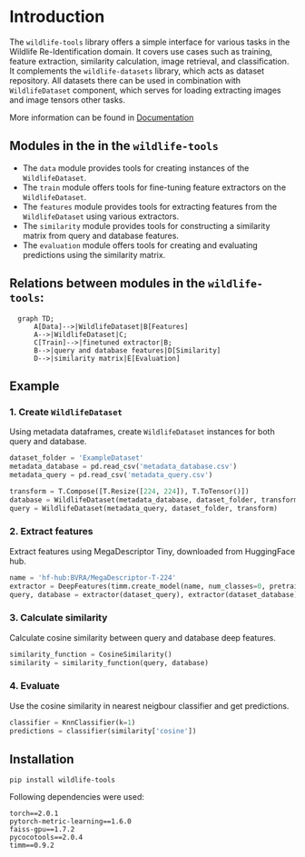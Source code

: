 # Introduction
The `wildlife-tools` library offers a simple interface for various tasks in the Wildlife Re-Identification domain. It covers use cases such as training, feature extraction, similarity calculation, image retrieval, and classification. It complements the `wildlife-datasets` library, which acts as dataset repository. All datasets there can be used in combination with `WildlifeDataset` component, which serves for loading extracting images and image tensors other tasks. 

More information can be found in [Documentation](https://wildlifedatasets.github.io/wildlife-tools/)


## Modules in the in the `wildlife-tools`

- The `data` module provides tools for creating instances of the `WildlifeDataset`.
- The `train` module offers tools for fine-tuning feature extractors on the `WildlifeDataset`.
- The `features` module provides tools for extracting features from the `WildlifeDataset` using various extractors.
- The `similarity` module provides tools for constructing a similarity matrix from query and database features.
- The `evaluation` module offers tools for creating and evaluating predictions using the similarity matrix.



## Relations between modules in the `wildlife-tools`:

```mermaid
  graph TD;
      A[Data]-->|WildlifeDataset|B[Features]
      A-->|WildlifeDataset|C;
      C[Train]-->|finetuned extractor|B;
      B-->|query and database features|D[Similarity]
      D-->|similarity matrix|E[Evaluation]
```



## Example
### 1. Create `WildlifeDataset` 
Using metadata dataframes, create `WildlifeDataset` instances for both query and database.

```Python
dataset_folder = 'ExampleDataset'
metadata_database = pd.read_csv('metadata_database.csv')
metadata_query = pd.read_csv('metadata_query.csv')

transform = T.Compose([T.Resize([224, 224]), T.ToTensor()])
database = WildlifeDataset(metadata_database, dataset_folder, transform)
query = WildlifeDataset(metadata_query, dataset_folder, transform)
```

### 2. Extract features
Extract features using MegaDescriptor Tiny, downloaded from HuggingFace hub.

```Python
name = 'hf-hub:BVRA/MegaDescriptor-T-224'
extractor = DeepFeatures(timm.create_model(name, num_classes=0, pretrained=True))
query, database = extractor(dataset_query), extractor(dataset_database)
```

### 3. Calculate similarity
Calculate cosine similarity between query and database deep features.

```Python
similarity_function = CosineSimilarity()
similarity = similarity_function(query, database)

```


### 4. Evaluate
Use the cosine similarity in nearest neigbour classifier and get predictions.

```Python
classifier = KnnClassifier(k=1)
predictions = classifier(similarity['cosine'])
```





## Installation

```shell
pip install wildlife-tools
```


Following dependencies were used:

```
torch==2.0.1
pytorch-metric-learning==1.6.0
faiss-gpu==1.7.2
pycocotools==2.0.4
timm==0.9.2
```
